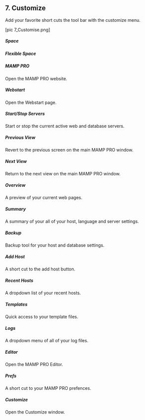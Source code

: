 ## 7. Customize

Add your favorite short cuts the tool bar with the customize menu.

[pic 7_Customise.png]

##### Space

##### Flexible Space

##### MAMP PRO
Open the MAMP PRO website.

##### Webstart
Open the Webstart page.

##### Start/Stop Servers
Start or stop the current active web and database servers.

##### Previous View
Revert to the previous screen on the main MAMP PRO window.

##### Next View
Return to the next view on the main MAMP PRO window.

##### Overview
A preview of your current web pages.

##### Summary
A summary of your all of your host, language and server settings.

##### Backup
Backup tool for your host and database settings.

##### Add Host
A short cut to the add host button.

##### Recent Hosts
A dropdown list of your recent hosts.

##### Templates
Quick access to your template files.

##### Logs
A dropdown menu of all of your log files.

##### Editor
Open the MAMP PRO Editor.

##### Prefs
A short cut to your MAMP PRO prefences.

##### Customize
Open the Customize window.


